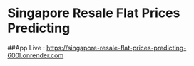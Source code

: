 # Singapore Resale Flat Prices Predicting

##App Live : https://singapore-resale-flat-prices-predicting-600l.onrender.com
